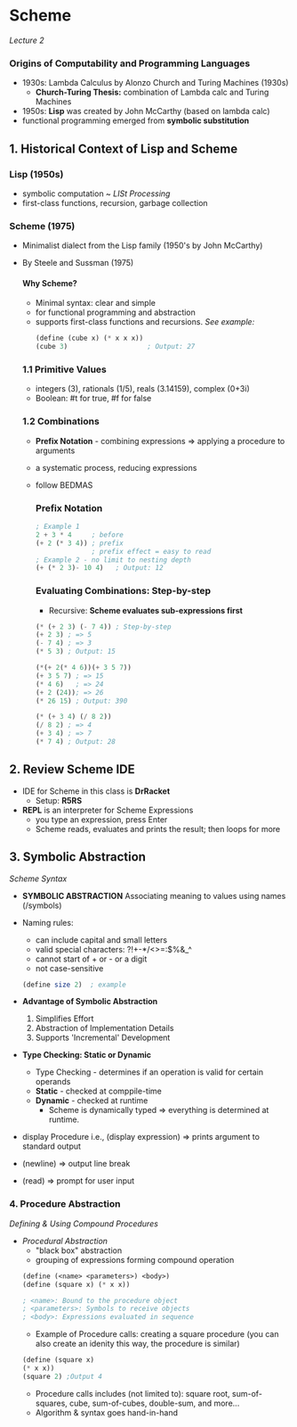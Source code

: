 # Scheme
*Lecture 2*

### Origins of Computability and Programming Languages
- 1930s: Lambda Calculus by Alonzo Church and Turing Machines (1930s)
    - **Church-Turing Thesis:** combination of Lambda calc and Turing Machines
- 1950s: **Lisp** was created by John McCarthy (based on lambda calc)
- functional programming emerged from **symbolic substitution**

## 1. Historical Context of Lisp and Scheme
### Lisp (1950s)
- symbolic computation ~ *LISt Processing*
- first-class functions, recursion, garbage collection
### Scheme (1975)
- Minimalist dialect from the Lisp family (1950's by John McCarthy)
- By Steele and Sussman (1975) 
    #### Why Scheme?
    - Minimal syntax: clear and simple
    - for functional programming and abstraction
    - supports first-class functions and recursions. *See example:*
        ```scheme
        (define (cube x) (* x x x))
        (cube 3)                    ; Output: 27

    ### 1.1 Primitive Values
    - integers (3), rationals (1/5), reals (3.14159), complex (0+3i)
    - Boolean: #t for true, #f for false

    ### 1.2 Combinations
    - **Prefix Notation** - combining expressions => applying a procedure to arguments
    - a systematic process, reducing expressions
    - follow BEDMAS
        ### Prefix Notation
        ```scheme
        ; Example 1
        2 + 3 * 4     ; before
        (+ 2 (* 3 4)) ; prefix 
                      ; prefix effect = easy to read
        ; Example 2 - no limit to nesting depth
        (+ (* 2 3)- 10 4)   ; Output: 12   
        ```

        ### Evaluating Combinations: Step-by-step  
        - Recursive: **Scheme evaluates sub-expressions first**
        ```scheme
        (* (+ 2 3) (- 7 4)) ; Step-by-step
        (+ 2 3) ; => 5
        (- 7 4) ; => 3
        (* 5 3) ; Output: 15
        ```
        ```scheme
        (*(+ 2(* 4 6))(+ 3 5 7))
        (+ 3 5 7) ; => 15
        (* 4 6)   ; => 24
        (+ 2 (24)); => 26
        (* 26 15) ; Output: 390
        ```
        ```scheme
        (* (+ 3 4) (/ 8 2))
        (/ 8 2) ; => 4
        (+ 3 4) ; => 7
        (* 7 4) ; Output: 28
        ```

## 2. Review Scheme IDE
- IDE for Scheme in this class is **DrRacket**
    - Setup: **R5RS** 
- **REPL** is an interpreter for Scheme Expressions 
    - you type an expression, press Enter
    - Scheme reads, evaluates and prints the result; then loops for more

## 3. Symbolic Abstraction
*Scheme Syntax*
- **SYMBOLIC ABSTRACTION** Associating meaning to values using names (/symbols)
- Naming rules:
    - can include capital and small letters
    - valid special characters: ?!+-*/<>=:$%&_^
    - cannot start of + or - or a digit
    - not case-sensitive
    ```scheme
    (define size 2)  ; example
    ```
- **Advantage of Symbolic Abstraction**
    1. Simplifies Effort
    2. Abstraction of Implementation Details
    3. Supports 'Incremental' Development

- **Type Checking: Static or Dynamic**
    - Type Checking - determines if an operation is valid for certain operands
    - **Static** - checked at comppile-time
    - **Dynamic** - checked at runtime
        - Scheme is dynamically typed => everything is determined at runtime.
- display Procedure i.e., (display expression) => prints argument to standard output
- (newline) => output line break
- (read) => prompt for user input


### 4. Procedure Abstraction
*Defining & Using Compound Procedures*
- *Procedural Abstraction*
    - "black box" abstraction
    - grouping of expressions forming compound operation
    ```scheme
    (define (<name> <parameters>) <body>)
    (define (square x) (* x x))

    ; <name>: Bound to the procedure object
    ; <parameters>: Symbols to receive objects
    ; <body>: Expressions evaluated in sequence
    ```
    - Example of Procedure calls: creating a square procedure (you can also create an idenity this way, the procedure is similar)
    ```scheme
    (define (square x)
    (* x x))
    (square 2) ;Output 4
    ```
    - Procedure calls includes (not limited to): square root, sum-of-squares, cube, sum-of-cubes, double-sum, and more... 
    - Algorithm & syntax goes hand-in-hand